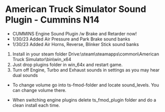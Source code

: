 # American Truck Simulator Sound Plugin - Cummins N14 

- CUMMINS Engine Sound Plugin /w Brake and Retarder now!
- 1/30/23 Added Air Pressure and Park Brake sound banks
- 1/30/23 Added Air Horns, Reverse, Blinker Stick sound banks

1. Install in your steam folder Drive:\steam\steamapps\common\American Truck Simulator\bin\win_x64
2. Just drop plugins folder in win_64x and restart game.
3. Turn off Engine, Turbo and Exhaust sounds in settings as you may hear dual sounds

- To change volume go into ts-fmod-folder and locate sound_levels. You can change volume there.

- When switching engine plugins delete ts_fmod_plugin folder and do a clean install each time.
